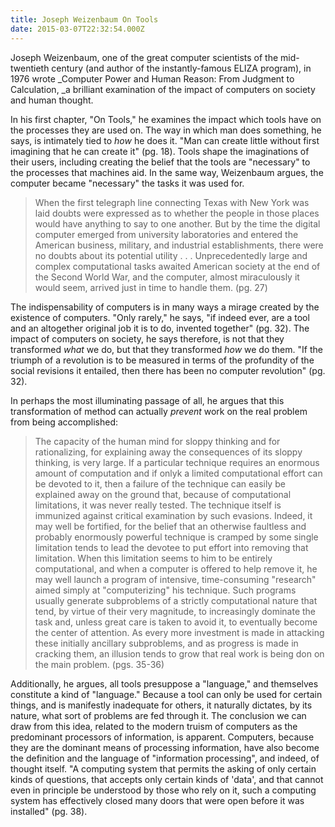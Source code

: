 ```yaml
---
title: Joseph Weizenbaum On Tools
date: 2015-03-07T22:32:54.000Z
---
```

Joseph Weizenbaum, one of the great computer scientists of the mid-twentieth century (and author of the instantly-famous ELIZA program), in 1976 wrote _Computer Power and Human Reason: From Judgment to Calculation, _a brilliant examination of the impact of computers on society and human thought.

In his first chapter, "On Tools," he examines the impact which tools have on the processes they are used on.  The way in which man does something, he says, is intimately tied to _how_ he does it.  "Man can create little without first imagining that he can create it" (pg. 18).  Tools shape the imaginations of their users, including creating the belief that the tools are "necessary" to the processes that machines aid.  In the same way, Weizenbaum argues, the computer became "necessary" the tasks it was used for.

> When the first telegraph line connecting Texas with New York was laid doubts were expressed as to whether the people in those places would have anything to say to one another.  But by the time the digital computer emerged from university laboratories and entered the American business, military, and industrial establishments, there were no doubts about its potential utility . . . Unprecedentedly large and complex computational tasks awaited American society at the end of the Second World War, and the computer, almost miraculously it would seem, arrived just in time to handle them. (pg. 27)

The indispensability of computers is in many ways a mirage created by the existence of computers.  "Only rarely," he says, "if indeed ever, are a tool and an altogether original job it is to do, invented together" (pg. 32).  The impact of computers on society, he says therefore, is not that they transformed _what_ we do, but that they transformed _how_ we do them.  "If the triumph of a revolution is to be measured in terms of the profundity of the social revisions it entailed, then there has been no computer revolution" (pg. 32).

In perhaps the most illuminating passage of all, he argues that this transformation of method can actually _prevent_ work on the real problem from being accomplished:

> The capacity of the human mind for sloppy thinking and for rationalizing, for explaining away the consequences of its sloppy thinking, is very large.  If a particular technique requires an enormous amount of computation and if onlyk a limited computational effort can be devoted to it, then a failure of the technique can easily be explained away on the ground that, because of computational limitations, it was never really tested.  The technique itself is immunized against critical examination by such evasions.  Indeed, it may well be fortified, for the belief that an otherwise faultless and probably enormously powerful technique is cramped by some single limitation tends to lead the devotee to put effort into removing that limitation.  When this limitation seems to him to be entirely computational, and when a computer is offered to help remove it, he may well launch a program of intensive, time-consuming "research" aimed simply at "computerizing" his technique.  Such programs usually generate subproblems of a strictly computational nature that tend, by virtue of their very magnitude, to increasingly dominate the task and, unless great care is taken to avoid it, to eventually become the center of attention.  As every more investment is made in attacking these initially ancillary subproblems, and as progress is made in cracking them, an illusion tends to grow that real work is being don on the main problem.  (pgs. 35-36)

Additionally, he argues, all tools presuppose a "language," and themselves constitute a kind of "language."  Because a tool can only be used for certain things, and is manifestly inadequate for others, it naturally dictates, by its nature, what sort of problems are fed through it.  The conclusion we can draw from this idea, related to the modern truism of computers as the predominant processors of information, is apparent.  Computers, because they are the dominant means of processing information, have also become the definition and the language of "information processing", and indeed, of thought itself.  "A computing system that permits the asking of only certain kinds of questions, that accepts only certain kinds of 'data', and that cannot even in principle be understood by those who rely on it, such a computing system has effectively closed many doors that were open before it was installed" (pg. 38).